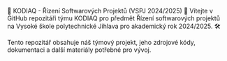 🐻 KODIAQ - Řízení Softwarových Projektů (VSPJ 2024/2025) 🐻
Vítejte v GitHub repozitáři týmu KODIAQ pro předmět Řízení softwarových projektů na Vysoké škole polytechnické Jihlava pro akademický rok 2024/2025. 🛠️

Tento repozitář obsahuje náš týmový projekt, jeho zdrojové kódy, dokumentaci a další materiály potřebné pro vývoj.
